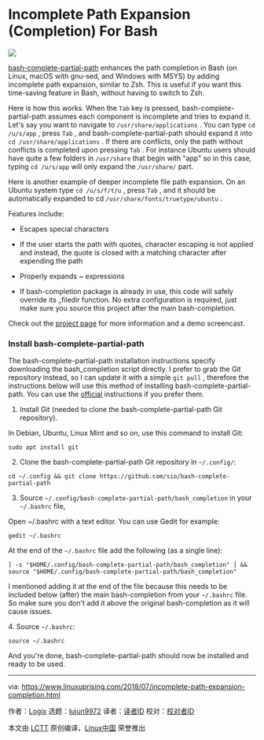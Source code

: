 Incomplete Path Expansion (Completion) For Bash
======

![](https://4.bp.blogspot.com/-k2pRIKTzcBU/W1BpFtzzWuI/AAAAAAAABOE/pqX4XcOX8T4NWkKOmzD0T0OioqxzCmhLgCLcBGAs/s1600/Gnu-bash-logo.png)

[bash-complete-partial-path][1] enhances the path completion in Bash (on Linux, macOS with gnu-sed, and Windows with MSYS) by adding incomplete path expansion, similar to Zsh. This is useful if you want this time-saving feature in Bash, without having to switch to Zsh.

Here is how this works. When the `Tab` key is pressed, bash-complete-partial-path assumes each component is incomplete and tries to expand it. Let's say you want to navigate to `/usr/share/applications` . You can type `cd /u/s/app` , press `Tab` , and bash-complete-partial-path should expand it into `cd /usr/share/applications` . If there are conflicts, only the path without conflicts is completed upon pressing `Tab` . For instance Ubuntu users should have quite a few folders in `/usr/share` that begin with "app" so in this case, typing `cd /u/s/app` will only expand the `/usr/share/` part.

Here is another example of deeper incomplete file path expansion. On an Ubuntu system type `cd /u/s/f/t/u` , press `Tab` , and it should be automatically expanded to cd `/usr/share/fonts/truetype/ubuntu` .

Features include:

*   Escapes special characters

*   If the user starts the path with quotes, character escaping is not applied and instead, the quote is closed with a matching character after expending the path

*   Properly expands ~ expressions

*   If bash-completion package is already in use, this code will safely override its _filedir function. No extra configuration is required, just make sure you source this project after the main bash-completion.

Check out the [project page][2] for more information and a demo screencast.

### Install bash-complete-partial-path

The bash-complete-partial-path installation instructions specify downloading the bash_completion script directly. I prefer to grab the Git repository instead, so I can update it with a simple `git pull` , therefore the instructions below will use this method of installing bash-complete-partial-path. You can use the [official][3] instructions if you prefer them.

1. Install Git (needed to clone the bash-complete-partial-path Git repository).

In Debian, Ubuntu, Linux Mint and so on, use this command to install Git:

```
sudo apt install git
```

2. Clone the bash-complete-partial-path Git repository in `~/.config/`:

```
cd ~/.config && git clone https://github.com/sio/bash-complete-partial-path
```

3. Source `~/.config/bash-complete-partial-path/bash_completion` in your `~/.bashrc` file,

Open ~/.bashrc with a text editor. You can use Gedit for example:

```
gedit ~/.bashrc
```

At the end of the `~/.bashrc` file add the following (as a single line):

```
[ -s "$HOME/.config/bash-complete-partial-path/bash_completion" ] && source "$HOME/.config/bash-complete-partial-path/bash_completion"
```

I mentioned adding it at the end of the file because this needs to be included below (after) the main bash-completion from your `~/.bashrc` file. So make sure you don't add it above the original bash-completion as it will cause issues.

4\. Source `~/.bashrc`:

```
source ~/.bashrc
```

And you're done, bash-complete-partial-path should now be installed and ready to be used.



--------------------------------------------------------------------------------

via: https://www.linuxuprising.com/2018/07/incomplete-path-expansion-completion.html

作者：[Logix][a]
选题：[lujun9972](https://github.com/lujun9972)
译者：[译者ID](https://github.com/译者ID)
校对：[校对者ID](https://github.com/校对者ID)

本文由 [LCTT](https://github.com/LCTT/TranslateProject) 原创编译，[Linux中国](https://linux.cn/) 荣誉推出

[a]:https://plus.google.com/118280394805678839070
[1]:https://github.com/sio/bash-complete-partial-path
[2]:https://github.com/sio/bash-complete-partial-path
[3]:https://github.com/sio/bash-complete-partial-path#installation-and-updating
